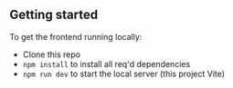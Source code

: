 ## Getting started

To get the frontend running locally:

- Clone this repo
- `npm install` to install all req'd dependencies
- `npm run dev` to start the local server (this project Vite)
